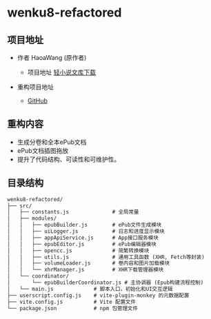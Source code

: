 # wenku8-refactored

## 项目地址

- 作者 HaoaWang (原作者)
  - 项目地址 [轻小说文库下载](https://greasyfork.org/zh-CN/scripts/407369-%E8%BD%BB%E5%B0%8F%E8%AF%B4%E6%96%87%E5%BA%93%E4%B8%8B%E8%BD%BD)

- 重构项目地址
  - [GitHub](https://github.com/Raven-tu/wenku8_dl_ug)

## 重构内容

- 生成分卷和全本ePub文档
- ePub文档插图拖放
- 提升了代码结构、可读性和可维护性。

## 目录结构

```md
wenku8-refactored/
├── src/
│   ├── constants.js              # 全局常量
│   ├── modules/
│   │   ├── epubBuilder.js        # ePub文件生成模块
│   │   ├── uiLogger.js           # 日志和进度显示模块
│   │   ├── appApiService.js      # App接口服务模块
│   │   ├── epubEditor.js         # ePub编辑器模块
│   │   ├── opencc.js             # 简繁转换模块
│   │   ├── utils.js              # 通用工具函数 (XHR, Fetch等封装)
│   │   ├── volumeLoader.js       # 卷内容和图片加载模块
│   │   └── xhrManager.js         # XHR下载管理器模块
│   └── coordinator/
│       └── epubBuilderCoordinator.js # 主协调器 (Epub构建流程控制)
│   └── main.js             # 脚本入口，初始化和UI交互逻辑
├── userscript.config.js    # vite-plugin-monkey 的元数据配置
├── vite.config.js          # Vite 配置文件
└── package.json            # npm 包管理文件
